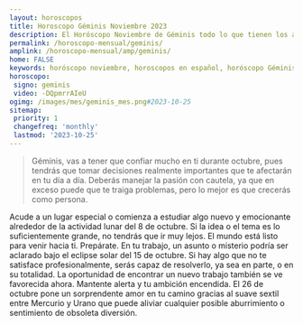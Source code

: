 ```yaml
---
layout: horoscopos
title: Horoscopo Géminis Noviembre 2023
description: El Horóscopo Noviembre de Géminis todo lo que tienen los astros preparados para este mes, amor, trabajo, familia. Todo sobre astrologia, tarot, predicciones. Horoscopo gratis en español, predicciones y astrología.
permalink: /horoscopo-mensual/geminis/
amplink: /horoscopo-mensual/amp/geminis/
home: FALSE
keywords: horóscopo noviembre, horoscopos en español, horóscopo Géminis noviembre , horóscopo esperanza gracia, horoscop, horóscopos gratis, horoscopo Géminis, Tarot, Astrologia, Zodíaco, Géminis, horoscopo gratis, horoscopo del mes 
horoscopo:
 signo: geminis
 video: -DQpmrrAIeU
ogimg: /images/mes/geminis_mes.png#2023-10-25
sitemap:
 priority: 1
 changefreq: 'monthly'
 lastmod: '2023-10-25'
---
```



 > Géminis, vas a tener que confiar mucho en ti durante octubre, pues tendrás que tomar decisiones realmente importantes que te afectarán en tu día a día. Deberás manejar la pasión con cautela, ya que en exceso puede que te traiga problemas, pero lo mejor es que crecerás como persona.



Acude a un lugar especial o comienza a estudiar algo nuevo y emocionante alrededor de la actividad lunar del 8 de octubre. Si la idea o el tema es lo suficientemente grande, no tendrás que ir muy lejos. El mundo está listo para venir hacia ti. Prepárate. En tu trabajo, un asunto o misterio podría ser aclarado bajo el eclipse solar del 15 de octubre. Si hay algo que no te satisface profesionalmente, serás capaz de resolverlo, ya sea en parte, o en su totalidad. La oportunidad de encontrar un nuevo trabajo también se ve favorecida ahora. Mantente alerta y tu ambición encendida. El 26 de octubre pone un sorprendente amor en tu camino gracias al suave sextil entre Mercurio y Urano que puede aliviar cualquier posible aburrimiento o sentimiento de obsoleta diversión.